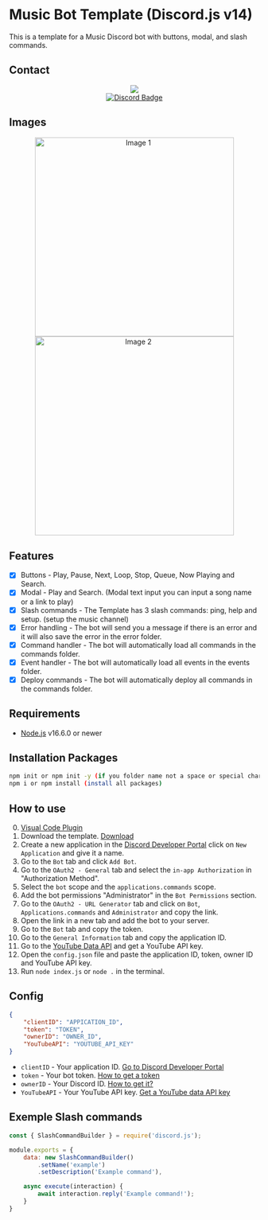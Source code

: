 # Music Bot Template (Discord.js v14)

This is a template for a Music Discord bot with buttons, modal, and slash commands.

## Contact
<div id="Discord-m" align="center">
  <a href="https://discordapp.com/users/800422993897586718" target="_blank">
    <img src="https://discord.c99.nl/widget/theme-4/800422993897586718.png">
  </a>
</div>
<div id="Discord-s" align="center">
  <a href="https://discordapp.com/users/800422993897586718" target="_blank">
    <img src="https://img.shields.io/badge/Discord-red?style=for-the-badge&logo=discord&logoColor=white" alt="Discord Badge"/>
  </a>
</div>

## Images

<div align="center">
    <img src="https://github.com/devloli-main/Button-MusicBot-Template-Discord.jsv14/blob/main/images/Controler.png?raw=true" alt="Image 1" width="400" />
    <img src="https://github.com/devloli-main/Button-MusicBot-Template-Discord.jsv14/blob/main/images/TextInput.png?raw=true" alt="Image 2" width="400" />
</div>

## Features

-   [x] Buttons - Play, Pause, Next, Loop, Stop, Queue, Now Playing and Search.
-   [x] Modal - Play and Search. (Modal text input you can input a song name or a link to play)
-   [x] Slash commands - The Template has 3 slash commands: ping, help and setup. (setup the music channel)
-   [x] Error handling - The bot will send you a message if there is an error and it will also save the error in the error folder.
-   [x] Command handler - The bot will automatically load all commands in the commands folder.
-   [x] Event handler - The bot will automatically load all events in the events folder.
-   [x] Deploy commands - The bot will automatically deploy all commands in the commands folder.

## Requirements

-   [Node.js](https://nodejs.org/en/) v16.6.0 or newer

## Installation Packages

```bash
npm init or npm init -y (if you folder name not a space or special character)
npm i or npm install (install all packages)
```

## How to use

0.  [Visual Code Plugin](https://marketplace.visualstudio.com/items?itemName=ParthR2031.colorful-comments)
1.  Download the template. [Download](https://github.com/devloli-main/Button-MusicBot-Template-Discord.jsv14/archive/refs/heads/main.zip)
2.  Create a new application in the [Discord Developer Portal](https://discord.com/developers/applications) click on `New Application` and give it a name.
3.  Go to the `Bot` tab and click `Add Bot`.
4.  Go to the `OAuth2 - General` tab and select the `in-app Authorization` in "Authorization Method".
5.  Select the `bot` scope and the `applications.commands` scope.
6.  Add the bot permissions "Administrator" in the `Bot Permissions` section.
7.  Go to the `OAuth2 - URL Generator` tab and click on `Bot`, `Applications.commands` and `Administrator` and copy the link.
8.  Open the link in a new tab and add the bot to your server.
9.  Go to the `Bot` tab and copy the token.
10. Go to the `General Information` tab and copy the application ID.
11. Go to the [YouTube Data API](https://console.developers.google.com/apis/library/youtube.googleapis.com) and get a YouTube API key.
12. Open the `config.json` file and paste the application ID, token, owner ID and YouTube API key.
13. Run `node index.js` or `node .` in the terminal.

## Config

```json
{
    "clientID": "APPICATION_ID",
    "token": "TOKEN",
    "ownerID": "OWNER_ID",
    "YouTubeAPI": "YOUTUBE_API_KEY"
}
```
-   `clientID` - Your application ID. [Go to Discord Developer Portal](https://discord.com/developers/applications)
-   `token` - Your bot token. [How to get a token](https://discordjs.guide/preparations/setting-up-a-bot-application.html#creating-your-bot)
-   `ownerID` - Your Discord ID. [How to get it?](https://support.discord.com/hc/en-us/articles/206346498-Where-can-I-find-my-User-Server-Message-ID-)
-   `YouTubeAPI` - Your YouTube API key. [Get a YouTube data API key](https://developers.google.com/youtube/v3/getting-started)

## Exemple Slash commands 

```js
const { SlashCommandBuilder } = require('discord.js');

module.exports = {
    data: new SlashCommandBuilder()
        .setName('example')
        .setDescription('Example command'),

    async execute(interaction) {
        await interaction.reply('Example command!');
    }
}
```
